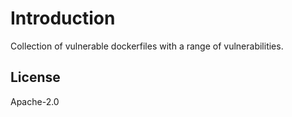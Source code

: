 # Introduction

Collection of vulnerable dockerfiles with a range of vulnerabilities.

## License

Apache-2.0
